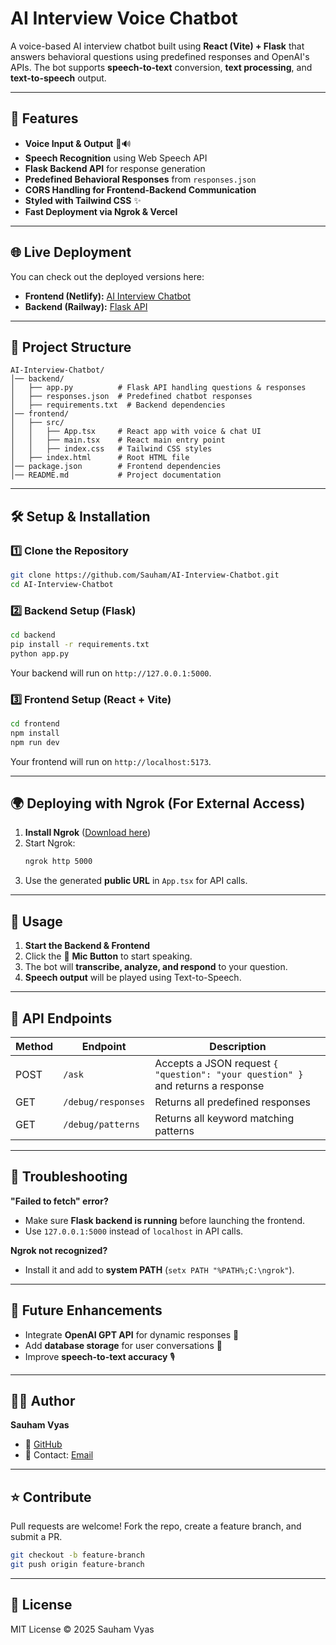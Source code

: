 # AI Interview Voice Chatbot

A voice-based AI interview chatbot built using **React (Vite) + Flask** that answers behavioral questions using predefined responses and OpenAI's APIs. The bot supports **speech-to-text** conversion, **text processing**, and **text-to-speech** output.

---

## 🚀 Features
- **Voice Input & Output** 🎤🔊
- **Speech Recognition** using Web Speech API
- **Flask Backend API** for response generation
- **Predefined Behavioral Responses** from `responses.json`
- **CORS Handling for Frontend-Backend Communication**
- **Styled with Tailwind CSS** ✨
- **Fast Deployment via Ngrok & Vercel**

---

## 🌐 Live Deployment
You can check out the deployed versions here:
- **Frontend (Netlify):** [AI Interview Chatbot](https://incandescent-sunshine-a91e70.netlify.app/)
- **Backend (Railway):** [Flask API](https://ai-interview-chatbot-production.up.railway.app/)

---

## 📂 Project Structure
```
AI-Interview-Chatbot/
│── backend/
│   ├── app.py          # Flask API handling questions & responses
│   ├── responses.json  # Predefined chatbot responses
│   ├── requirements.txt  # Backend dependencies
│── frontend/
│   ├── src/
│   │   ├── App.tsx     # React app with voice & chat UI
│   │   ├── main.tsx    # React main entry point
│   │   ├── index.css   # Tailwind CSS styles
│   ├── index.html      # Root HTML file
│── package.json        # Frontend dependencies
│── README.md           # Project documentation
```

---

## 🛠️ Setup & Installation

### **1️⃣ Clone the Repository**
```bash
git clone https://github.com/Sauham/AI-Interview-Chatbot.git
cd AI-Interview-Chatbot
```

### **2️⃣ Backend Setup** (Flask)
```bash
cd backend
pip install -r requirements.txt
python app.py
```
Your backend will run on `http://127.0.0.1:5000`.

### **3️⃣ Frontend Setup** (React + Vite)
```bash
cd frontend
npm install
npm run dev
```
Your frontend will run on `http://localhost:5173`.

---

## 🌍 Deploying with Ngrok (For External Access)
1. **Install Ngrok** ([Download here](https://ngrok.com/download))
2. Start Ngrok:
   ```bash
   ngrok http 5000
   ```
3. Use the generated **public URL** in `App.tsx` for API calls.

---

## 🚀 Usage
1. **Start the Backend & Frontend**
2. Click the 🎤 **Mic Button** to start speaking.
3. The bot will **transcribe, analyze, and respond** to your question.
4. **Speech output** will be played using Text-to-Speech.

---

## 🤖 API Endpoints
| Method | Endpoint | Description |
|--------|---------|-------------|
| POST | `/ask` | Accepts a JSON request `{ "question": "your question" }` and returns a response |
| GET | `/debug/responses` | Returns all predefined responses |
| GET | `/debug/patterns` | Returns all keyword matching patterns |

---

## 🛑 Troubleshooting
**"Failed to fetch" error?**
- Make sure **Flask backend is running** before launching the frontend.
- Use `127.0.0.1:5000` instead of `localhost` in API calls.

**Ngrok not recognized?**
- Install it and add to **system PATH** (`setx PATH "%PATH%;C:\ngrok"`).

---

## 🎯 Future Enhancements
- Integrate **OpenAI GPT API** for dynamic responses 🤖
- Add **database storage** for user conversations 📂
- Improve **speech-to-text accuracy** 🎙️

---

## 👨‍💻 Author
**Sauham Vyas**
- 🔗 [GitHub](https://github.com/Sauham)
- 📧 Contact: [Email](mailto:your.email@example.com)

---

## ⭐ Contribute
Pull requests are welcome! Fork the repo, create a feature branch, and submit a PR.

```bash
git checkout -b feature-branch
git push origin feature-branch
```

---

## 📜 License
MIT License © 2025 Sauham Vyas

